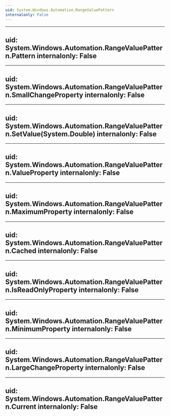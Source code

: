 ```yaml
---
uid: System.Windows.Automation.RangeValuePattern
internalonly: False
---
```


---
uid: System.Windows.Automation.RangeValuePattern.Pattern
internalonly: False
---

---
uid: System.Windows.Automation.RangeValuePattern.SmallChangeProperty
internalonly: False
---

---
uid: System.Windows.Automation.RangeValuePattern.SetValue(System.Double)
internalonly: False
---

---
uid: System.Windows.Automation.RangeValuePattern.ValueProperty
internalonly: False
---

---
uid: System.Windows.Automation.RangeValuePattern.MaximumProperty
internalonly: False
---

---
uid: System.Windows.Automation.RangeValuePattern.Cached
internalonly: False
---

---
uid: System.Windows.Automation.RangeValuePattern.IsReadOnlyProperty
internalonly: False
---

---
uid: System.Windows.Automation.RangeValuePattern.MinimumProperty
internalonly: False
---

---
uid: System.Windows.Automation.RangeValuePattern.LargeChangeProperty
internalonly: False
---

---
uid: System.Windows.Automation.RangeValuePattern.Current
internalonly: False
---
